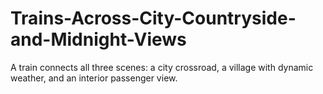 # Trains-Across-City-Countryside-and-Midnight-Views
A train connects all three scenes: a city crossroad, a village with dynamic weather, and an interior passenger view. 
